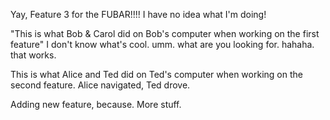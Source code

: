 
Yay, Feature 3 for the FUBAR!!!! I have no idea what I'm doing!

"This is what Bob & Carol did on Bob's computer when working on the first feature"
I don't know what's cool. umm. what are you looking for. hahaha. that works.

This is what Alice and Ted did on Ted's computer when working on the second feature.
Alice navigated, Ted drove.

Adding new feature, because. More stuff.